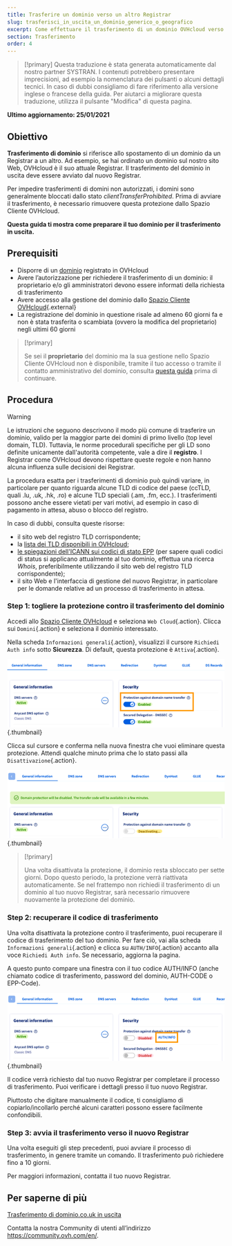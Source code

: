 ```yaml
---
title: Trasferire un dominio verso un altro Registrar
slug: trasferisci_in_uscita_un_dominio_generico_o_geografico
excerpt: Come effettuare il trasferimento di un dominio OVHcloud verso un altro provider
section: Trasferimento
order: 4
---
```


> [!primary]
> Questa traduzione è stata generata automaticamente dal nostro partner SYSTRAN. I contenuti potrebbero presentare imprecisioni, ad esempio la nomenclatura dei pulsanti o alcuni dettagli tecnici. In caso di dubbi consigliamo di fare riferimento alla versione inglese o francese della guida. Per aiutarci a migliorare questa traduzione, utilizza il pulsante "Modifica" di questa pagina.
>

**Ultimo aggiornamento: 25/01/2021**

## Obiettivo

**Trasferimento di dominio** si riferisce allo spostamento di un dominio da un Registrar a un altro. Ad esempio, se hai ordinato un dominio sul nostro sito Web, OVHcloud è il suo attuale Registrar. Il trasferimento del dominio in uscita deve essere avviato dal nuovo Registrar.

Per impedire trasferimenti di domini non autorizzati, i domini sono generalmente bloccati dallo stato *clientTransferProhibited*. Prima di avviare il trasferimento, è necessario rimuovere questa protezione dallo Spazio Cliente OVHcloud.

**Questa guida ti mostra come preparare il tuo dominio per il trasferimento in uscita.**

## Prerequisiti

- Disporre di un [dominio](https://www.ovhcloud.com/it/domains/) registrato in OVHcloud
- Avere l’autorizzazione per richiedere il trasferimento di un dominio: il proprietario e/o gli amministratori devono essere informati della richiesta di trasferimento
- Avere accesso alla gestione del dominio dallo [Spazio Cliente OVHcloud](https://www.ovh.com/auth/?action=gotomanager&from=https://www.ovh.it/&ovhSubsidiary=it){.external}
- La registrazione del dominio in questione risale ad almeno 60 giorni fa e non è stata trasferita o scambiata (ovvero la modifica del proprietario) negli ultimi 60 giorni

> [!primary]
>
> Se sei il **proprietario** del dominio ma la sua gestione nello Spazio Cliente OVHcloud non è disponibile, tramite il tuo accesso o tramite il contatto amministrativo del dominio, consulta [questa guida](../../customer/gestisci_i_tuoi_contatti/#caso-specifico-di-un-proprietario-di-dominio) prima di continuare.
>

## Procedura

> [!warning]
>
> Le istruzioni che seguono descrivono il modo più comune di trasferire un dominio, valido per la maggior parte dei domini di primo livello (top level domain, TLD). Tuttavia, le norme procedurali specifiche per gli LD sono definite unicamente dall'autorità competente, vale a dire il **registro**. I Registrar come OVHcloud devono rispettare queste regole e non hanno alcuna influenza sulle decisioni dei Registrar.
>
> La procedura esatta per i trasferimenti di dominio può quindi variare, in particolare per quanto riguarda alcune TLD di codice del paese (ccTLD, quali .lu, .uk, .hk, .ro) e alcune TLD speciali (.am, .fm, ecc.). I trasferimenti possono anche essere vietati per vari motivi, ad esempio in caso di pagamento in attesa, abuso o blocco del registro.
>
> In caso di dubbi, consulta queste risorse:
>
> - il sito web del registro TLD corrispondente;
> - la [lista dei TLD disponibili in OVHcloud](https://www.ovhcloud.com/it/domains/tld/);
> - [le spiegazioni dell'ICANN sui codici di stato EPP](https://www.icann.org/resources/pages/epp-status-codes-2014-06-16-en) (per sapere quali codici di status si applicano attualmente al tuo dominio, effettua una ricerca *Whois*, preferibilmente utilizzando il sito web del registro TLD corrispondente);
> - il sito Web e l'interfaccia di gestione del nuovo Registrar, in particolare per le domande relative ad un processo di trasferimento in attesa.
>

### Step 1: togliere la protezione contro il trasferimento del dominio

Accedi allo [Spazio Cliente OVHcloud](https://www.ovh.com/auth/?action=gotomanager&from=https://www.ovh.it/&ovhSubsidiary=it) e seleziona `Web Cloud`{.action}. Clicca sui `Domini`{.action} e seleziona il dominio interessato.

Nella scheda `Informazioni generali`{.action}, visualizzi il cursore `Richiedi Auth info` sotto **Sicurezza**. Di default, questa protezione è `Attiva`{.action}.

![protezione attivata](images/outgoing-transfer-step1.png){.thumbnail}

Clicca sul cursore e conferma nella nuova finestra che vuoi eliminare questa protezione. Attendi qualche minuto prima che lo stato passi alla `Disattivazione`{.action}.

![disattivazione protezione](images/outgoing-transfer-step2.png){.thumbnail}

> [!primary]
>
> Una volta disattivata la protezione, il dominio resta sbloccato per sette giorni. Dopo questo periodo, la protezione verrà riattivata automaticamente. Se nel frattempo non richiedi il trasferimento di un dominio al tuo nuovo Registrar, sarà necessario rimuovere nuovamente la protezione del dominio.
>

### Step 2: recuperare il codice di trasferimento

Una volta disattivata la protezione contro il trasferimento, puoi recuperare il codice di trasferimento del tuo dominio. Per fare ciò, vai alla scheda `Informazioni generali`{.action} e clicca su `AUTH/INFO`{.action} accanto alla voce `Richiedi Auth info`. Se necessario, aggiorna la pagina.

A questo punto compare una finestra con il tuo codice AUTH/INFO (anche chiamato codice di trasferimento, password del dominio, AUTH-CODE o EPP-Code).

![outgoingtransfer](images/outgoing-transfer-step3.png){.thumbnail}

Il codice verrà richiesto dal tuo nuovo Registrar per completare il processo di trasferimento. Puoi verificare i dettagli presso il tuo nuovo Registrar.

Piuttosto che digitare manualmente il codice, ti consigliamo di copiarlo/incollarlo perché alcuni caratteri possono essere facilmente confondibili.

### Step 3: avvia il trasferimento verso il nuovo Registrar

Una volta eseguiti gli step precedenti, puoi avviare il processo di trasferimento, in genere tramite un comando. Il trasferimento può richiedere fino a 10 giorni. 

Per maggiori informazioni, contatta il tuo nuovo Registrar.

## Per saperne di più

[Trasferimento di dominio.co.uk in uscita](../guida_al_trasferimento_in_uscita_di_un_dominio_couk/)

Contatta la nostra Community di utenti all’indirizzo <https://community.ovh.com/en/>.